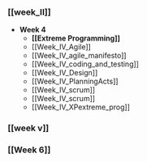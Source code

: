 ### [[week_II]]
- **Week 4**
	- **[[Extreme Programming]]**
	- [[Week_IV_Agile]]
	- [[Week_IV_agile_manifesto]]
	- [[Week_IV_coding_and_testing]]
	- [[Week_IV_Design]]
	- [[Week_IV_PlanningActs]]
	- [[Week_IV_scrum]]
	- [[Week_IV_scrum]]
	- [[Week_IV_XPextreme_prog]]


### [[week v]]
### [[Week 6]]

